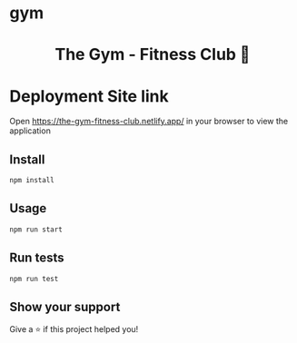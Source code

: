# gym
<h1 align="center">The Gym - Fitness Club 👋</h1>

# Deployment Site link
Open https://the-gym-fitness-club.netlify.app/ in your browser to view the application

## Install

```sh
npm install
```

## Usage

```sh
npm run start
```

## Run tests

```sh
npm run test
```

## Show your support

Give a ⭐️ if this project helped you!
